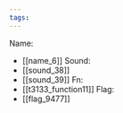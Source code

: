 ```yaml
---
tags:
---
```

Name:
- [[name_6]]
Sound:
- [[sound_38]]
- [[sound_39]]
Fn:
- [[t3133_function11]]
Flag:
- [[flag_9477]]
